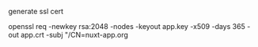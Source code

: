 generate ssl cert


openssl req -newkey rsa:2048 -nodes -keyout app.key -x509 -days 365 -out app.crt -subj "/CN=nuxt-app.org